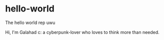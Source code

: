 # hello-world
The hello world rep uwu

Hi, I'm Galahad c: a cyberpunk-lover who loves to think more than needed.
